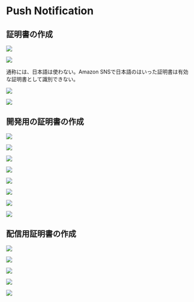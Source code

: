 # Push Notification

## 証明書の作成

![](./img/push001.png)

![](./img/push002.png)

通称には、日本語は使わない。Amazon SNSで日本語のはいった証明書は有効な証明書として識別できない。

![](./img/push003.png)

![](./img/push004.png)

## 開発用の証明書の作成

![](./img/push005.png)

![](./img/push006.png)

![](./img/push007.png)

![](./img/push008.png)

![](./img/push009.png)

![](./img/push010.png)

![](./img/push011.png)

![](./img/push012.png)

## 配信用証明書の作成

![](./img/push013.png)

![](./img/push014.png)

![](./img/push015.png)

![](./img/push016.png)

![](./img/push017.png)

